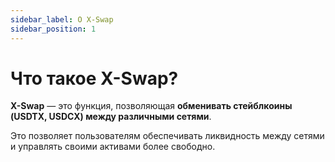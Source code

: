 ```yaml
---
sidebar_label: О X-Swap
sidebar_position: 1
---
```


# Что такое X-Swap?

**X-Swap** — это функция, позволяющая **обменивать стейблкоины (USDTX, USDCX) между различными сетями**.

Это позволяет пользователям обеспечивать ликвидность между сетями и управлять своими активами более свободно.